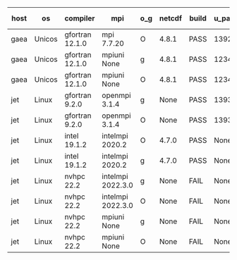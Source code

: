 

| host     | os       | compiler                              | mpi                      | o_g        | netcdf        | build       | u_pass          | u_fail          | s_pass            | s_fail            | e_pass             | e_fail             | nuopc_pass       | nuopc_fail       | artifacts link          |
|----------|----------|---------------------------------------|--------------------------|------------|---------------|-------------|-----------------|-----------------|-------------------|-------------------|--------------------|--------------------|------------------|------------------|-------------------------|
| gaea | Unicos | gfortran 12.1.0 | mpi 7.7.20  | O | 4.8.1  | PASS | 13929 | 1 | 49 | 0 | 81 | 0 | 47 | 5 | <a href="https://github.com/esmf-org/esmf-test-artifacts/tree/1dc60eb25640747249539783cfd9fea33d8b555b/develop/gfortran/12.1.0/O/mpi/7.7.20" target="_blank">1dc60eb</a> | 
| gaea | Unicos | gfortran 12.1.0 | mpiuni None  | g | 4.8.1  | PASS | 12346 | 0 | 8 | 0 | 44 | 0 | None | None | <a href="https://github.com/esmf-org/esmf-test-artifacts/tree/12bd556abd29d3cbd822e42a2caca083c40a1b59/develop/gfortran/12.1.0/g/mpiuni/None" target="_blank">12bd556</a> | 
| gaea | Unicos | gfortran 12.1.0 | mpiuni None  | O | 4.8.1  | PASS | 12346 | 0 | 8 | 0 | 44 | 0 | None | None | <a href="https://github.com/esmf-org/esmf-test-artifacts/tree/caac5f34fba611c4639e7ada54626c96afcaddc8/develop/gfortran/12.1.0/O/mpiuni/None" target="_blank">caac5f3</a> | 
| jet | Linux | gfortran 9.2.0 | openmpi 3.1.4  | g | None  | PASS | 13930 | 0 | 49 | 0 | 81 | 0 | 52 | 0 | <a href="https://github.com/esmf-org/esmf-test-artifacts/tree/3cabbd957893b544caeee06c00b52b853ffde0fd/develop/gfortran/9.2.0/g/openmpi/3.1.4" target="_blank">3cabbd9</a> | 
| jet | Linux | gfortran 9.2.0 | openmpi 3.1.4  | O | None  | PASS | 13930 | 0 | 49 | 0 | 81 | 0 | 52 | 0 | <a href="https://github.com/esmf-org/esmf-test-artifacts/tree/c533da443224d41616e6855613576db3bf0f7a87/develop/gfortran/9.2.0/O/openmpi/3.1.4" target="_blank">c533da4</a> | 
| jet | Linux | intel 19.1.2 | intelmpi 2020.2  | O | 4.7.0  | PASS | None | None | None | None | None | None | None | None | <a href="https://github.com/esmf-org/esmf-test-artifacts/tree/6ee41940a7876ae855ca2806b50575b89a0f6fb0/develop/intel/19.1.2/O/intelmpi/2020.2" target="_blank">6ee4194</a> | 
| jet | Linux | intel 19.1.2 | intelmpi 2020.2  | g | 4.7.0  | PASS | None | None | None | None | None | None | None | None | <a href="https://github.com/esmf-org/esmf-test-artifacts/tree/437757d0710823d4665d5f059b5c2db24c03603a/develop/intel/19.1.2/g/intelmpi/2020.2" target="_blank">437757d</a> | 
| jet | Linux | nvhpc 22.2 | intelmpi 2022.3.0  | g | None  | FAIL | None | None | None | None | None | None | None | None | <a href="https://github.com/esmf-org/esmf-test-artifacts/tree/f5d438202a0291e2fdac53792562ccdb0a39a097/develop/nvhpc/22.2/g/intelmpi/2022.3.0" target="_blank">f5d4382</a> | 
| jet | Linux | nvhpc 22.2 | intelmpi 2022.3.0  | O | None  | FAIL | None | None | None | None | None | None | None | None | <a href="https://github.com/esmf-org/esmf-test-artifacts/tree/c17cdfcfb7abcfb0035c4d7238ae66375457376b/develop/nvhpc/22.2/O/intelmpi/2022.3.0" target="_blank">c17cdfc</a> | 
| jet | Linux | nvhpc 22.2 | mpiuni None  | g | None  | FAIL | None | None | None | None | None | None | None | None | <a href="https://github.com/esmf-org/esmf-test-artifacts/tree/e46a3fe249477d20e1b3d9f953d28c765bfe0a9c/develop/nvhpc/22.2/g/mpiuni/None" target="_blank">e46a3fe</a> | 
| jet | Linux | nvhpc 22.2 | mpiuni None  | O | None  | FAIL | None | None | None | None | None | None | None | None | <a href="https://github.com/esmf-org/esmf-test-artifacts/tree/bf402c098e705670cfda2d1e6f2c052b6eb640d0/develop/nvhpc/22.2/O/mpiuni/None" target="_blank">bf402c0</a> | 
